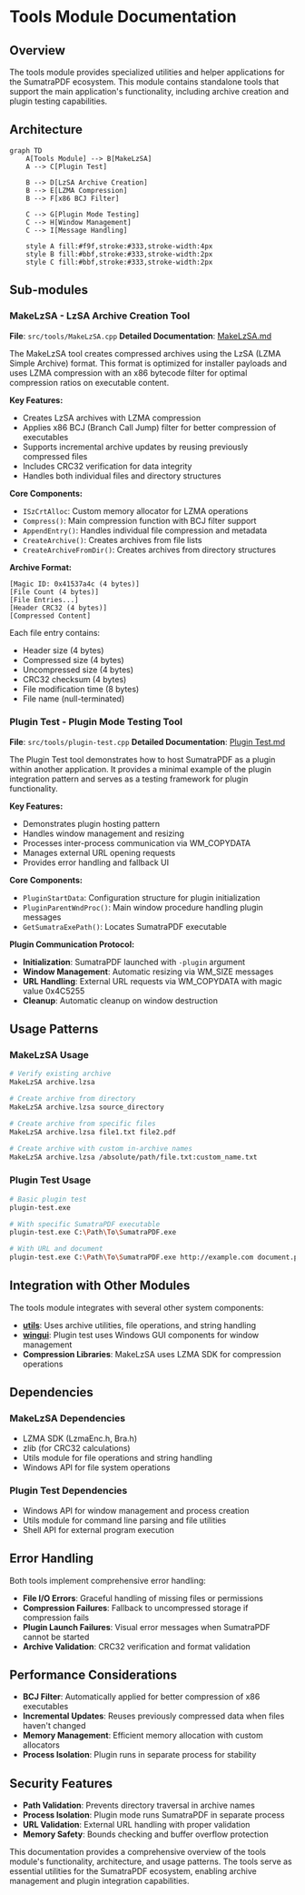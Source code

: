 # Tools Module Documentation

## Overview

The tools module provides specialized utilities and helper applications for the SumatraPDF ecosystem. This module contains standalone tools that support the main application's functionality, including archive creation and plugin testing capabilities.

## Architecture

```mermaid
graph TD
    A[Tools Module] --> B[MakeLzSA]
    A --> C[Plugin Test]
    
    B --> D[LzSA Archive Creation]
    B --> E[LZMA Compression]
    B --> F[x86 BCJ Filter]
    
    C --> G[Plugin Mode Testing]
    C --> H[Window Management]
    C --> I[Message Handling]
    
    style A fill:#f9f,stroke:#333,stroke-width:4px
    style B fill:#bbf,stroke:#333,stroke-width:2px
    style C fill:#bbf,stroke:#333,stroke-width:2px
```

## Sub-modules

### MakeLzSA - LzSA Archive Creation Tool

**File**: `src/tools/MakeLzSA.cpp`
**Detailed Documentation**: [MakeLzSA.md](MakeLzSA.md)

The MakeLzSA tool creates compressed archives using the LzSA (LZMA Simple Archive) format. This format is optimized for installer payloads and uses LZMA compression with an x86 bytecode filter for optimal compression ratios on executable content.

**Key Features:**
- Creates LzSA archives with LZMA compression
- Applies x86 BCJ (Branch Call Jump) filter for better compression of executables
- Supports incremental archive updates by reusing previously compressed files
- Includes CRC32 verification for data integrity
- Handles both individual files and directory structures

**Core Components:**
- `ISzCrtAlloc`: Custom memory allocator for LZMA operations
- `Compress()`: Main compression function with BCJ filter support
- `AppendEntry()`: Handles individual file compression and metadata
- `CreateArchive()`: Creates archives from file lists
- `CreateArchiveFromDir()`: Creates archives from directory structures

**Archive Format:**
```
[Magic ID: 0x41537a4c (4 bytes)]
[File Count (4 bytes)]
[File Entries...]
[Header CRC32 (4 bytes)]
[Compressed Content]
```

Each file entry contains:
- Header size (4 bytes)
- Compressed size (4 bytes)
- Uncompressed size (4 bytes)
- CRC32 checksum (4 bytes)
- File modification time (8 bytes)
- File name (null-terminated)

### Plugin Test - Plugin Mode Testing Tool

**File**: `src/tools/plugin-test.cpp`
**Detailed Documentation**: [Plugin Test.md](Plugin%20Test.md)

The Plugin Test tool demonstrates how to host SumatraPDF as a plugin within another application. It provides a minimal example of the plugin integration pattern and serves as a testing framework for plugin functionality.

**Key Features:**
- Demonstrates plugin hosting pattern
- Handles window management and resizing
- Processes inter-process communication via WM_COPYDATA
- Manages external URL opening requests
- Provides error handling and fallback UI

**Core Components:**
- `PluginStartData`: Configuration structure for plugin initialization
- `PluginParentWndProc()`: Main window procedure handling plugin messages
- `GetSumatraExePath()`: Locates SumatraPDF executable

**Plugin Communication Protocol:**
- **Initialization**: SumatraPDF launched with `-plugin` argument
- **Window Management**: Automatic resizing via WM_SIZE messages
- **URL Handling**: External URL requests via WM_COPYDATA with magic value 0x4C5255
- **Cleanup**: Automatic cleanup on window destruction

## Usage Patterns

### MakeLzSA Usage

```bash
# Verify existing archive
MakeLzSA archive.lzsa

# Create archive from directory
MakeLzSA archive.lzsa source_directory

# Create archive from specific files
MakeLzSA archive.lzsa file1.txt file2.pdf

# Create archive with custom in-archive names
MakeLzSA archive.lzsa /absolute/path/file.txt:custom_name.txt
```

### Plugin Test Usage

```bash
# Basic plugin test
plugin-test.exe

# With specific SumatraPDF executable
plugin-test.exe C:\Path\To\SumatraPDF.exe

# With URL and document
plugin-test.exe C:\Path\To\SumatraPDF.exe http://example.com document.pdf
```

## Integration with Other Modules

The tools module integrates with several other system components:

- **[utils](utils.md)**: Uses archive utilities, file operations, and string handling
- **[wingui](wingui.md)**: Plugin test uses Windows GUI components for window management
- **Compression Libraries**: MakeLzSA uses LZMA SDK for compression operations

## Dependencies

### MakeLzSA Dependencies
- LZMA SDK (LzmaEnc.h, Bra.h)
- zlib (for CRC32 calculations)
- Utils module for file operations and string handling
- Windows API for file system operations

### Plugin Test Dependencies
- Windows API for window management and process creation
- Utils module for command line parsing and file utilities
- Shell API for external program execution

## Error Handling

Both tools implement comprehensive error handling:

- **File I/O Errors**: Graceful handling of missing files or permissions
- **Compression Failures**: Fallback to uncompressed storage if compression fails
- **Plugin Launch Failures**: Visual error messages when SumatraPDF cannot be started
- **Archive Validation**: CRC32 verification and format validation

## Performance Considerations

- **BCJ Filter**: Automatically applied for better compression of x86 executables
- **Incremental Updates**: Reuses previously compressed data when files haven't changed
- **Memory Management**: Efficient memory allocation with custom allocators
- **Process Isolation**: Plugin runs in separate process for stability

## Security Features

- **Path Validation**: Prevents directory traversal in archive names
- **Process Isolation**: Plugin mode runs SumatraPDF in separate process
- **URL Validation**: External URL handling with proper validation
- **Memory Safety**: Bounds checking and buffer overflow protection

This documentation provides a comprehensive overview of the tools module's functionality, architecture, and usage patterns. The tools serve as essential utilities for the SumatraPDF ecosystem, enabling archive management and plugin integration capabilities.